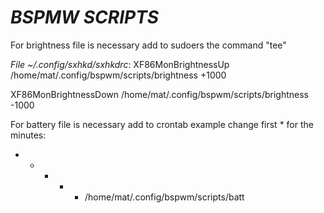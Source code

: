 # _**BSPMW SCRIPTS**_


For brightness file is necessary add to sudoers the command "tee" 

_File ~/.config/sxhkd/sxhkdrc_:
XF86MonBrightnessUp
        /home/mat/.config/bspwm/scripts/brightness +1000

XF86MonBrightnessDown
        /home/mat/.config/bspwm/scripts/brightness -1000



For battery file is necessary add to crontab
example change first * for the minutes:
* * * * * /home/mat/.config/bspwm/scripts/batt
